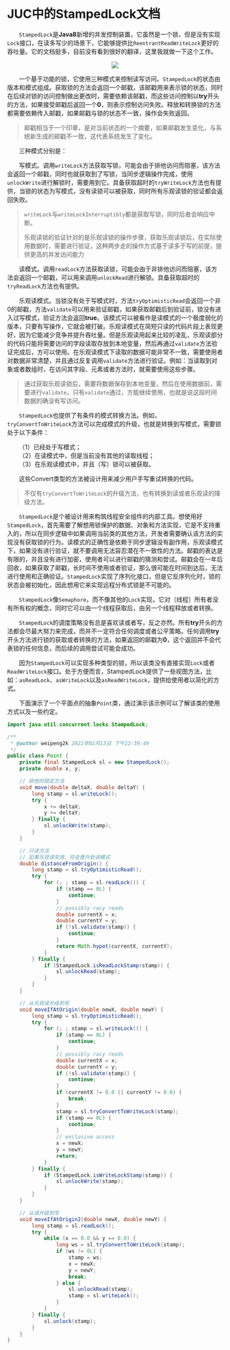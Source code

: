 # JUC中的StampedLock文档

&nbsp;&nbsp;&nbsp;&nbsp;&nbsp;&nbsp;&nbsp;`StampedLock`是**Java8**新增的并发控制装置，它虽然是一个锁，但是没有实现`Lock`接口，在读多写少的场景下，它能够提供比`ReentrantReadWriteLock`更好的吞吐量。它的文档挺多，目前没有看到很好的翻译，这里我就做一下这个工作。

<center>
<img src="https://weipeng2k.github.io/hot-wind/resources/juc-summary/stamped-lock-banner.jpg">
</center>

&nbsp;&nbsp;&nbsp;&nbsp;&nbsp;&nbsp;&nbsp;一个基于功能的锁，它使用三种模式来控制读写访问。`StampedLock`的状态由版本和模式组成。获取锁的方法会返回一个邮戳，该邮戳用来表示锁的状态，同时在后续对锁的访问控制做出更改时，需要依赖该邮戳，而这些访问控制以**try**开头的方法，如果接受邮戳后返回一个**0**，则表示控制访问失败。释放和转换锁的方法都需要依赖传入邮戳，如果邮戳与锁的状态不一致，操作会失败返回。

> 邮戳相当于一个印章，是对当前状态的一个摘要，如果邮戳发生变化，与系统新生成的邮戳不一致，这代表系统发生了变化。

&nbsp;&nbsp;&nbsp;&nbsp;&nbsp;&nbsp;&nbsp;三种模式分别是：

&nbsp;&nbsp;&nbsp;&nbsp;&nbsp;&nbsp;&nbsp;写模式。调用`writeLock`方法获取写锁，可能会由于排他访问而阻塞，该方法会返回一个邮戳，同时也就获取到了写锁，当同步逻辑操作完成，使用`unlockWrite`进行解锁时，需要用到它。具备获取超时的`tryWriteLock`方法也有提供，当锁的状态为写模式，没有读锁可以被获取，同时所有乐观读锁的验证都会返回失败。

> `writeLock`与`writeLockInterruptibly`都是获取写锁，同时后者会响应中断。
>
> 乐观读锁的验证针对的是乐观读锁的操作步骤，获取乐观读锁后，在实际使用数据时，需要进行验证，这种两步走的操作方式基于读多于写的前提，提供更高的并发访问能力

&nbsp;&nbsp;&nbsp;&nbsp;&nbsp;&nbsp;&nbsp;读模式。调用`readLock`方法获取读锁，可能会由于非排他访问而阻塞，该方法会返回一个邮戳，可以用来调用`unlockRead`进行解锁。具备获取超时的`tryReadLock`方法也有提供。

&nbsp;&nbsp;&nbsp;&nbsp;&nbsp;&nbsp;&nbsp;乐观读模式。当锁没有处于写模式时，方法`tryOptimisticRead`会返回一个非0的邮戳，方法`validate`可以用来验证邮戳，如果获取邮戳后到验证前，锁没有进入过写模式，验证方法会返回**true**。该模式可以被看作是读模式的一个极度弱化的版本，只要有写操作，它就会被打破。乐观读模式在简短只读的代码片段上表现更好，因为它能减少竞争并提升吞吐量。但是乐观读用起来比较的凌乱，乐观读部分的代码只能将需要访问的字段读取存放到本地变量，然后再通过`validate`方法验证完成后，方可以使用。在乐观读模式下读取的数据可能非常不一致，需要使用者对数据非常清楚，并且通过反复调用`validate`方法进行验证。例如：当读取到对象或者数组时，在访问其字段、元素或者方法时，就需要使用这些步骤。

> 通过获取乐观读锁后，需要将数据保存到本地变量，然后在使用数据前，需要进行`validate`，只有`validate`通过，方能继续使用，也就是说这段时间数据的确没有写访问。

&nbsp;&nbsp;&nbsp;&nbsp;&nbsp;&nbsp;&nbsp;`StampedLock`也提供了有条件的模式转换方法。例如，`tryConvertToWriteLock`方法可以完成模式的升级，也就是转换到写模式，需要锁处于以下条件：

&nbsp;&nbsp;&nbsp;&nbsp;&nbsp;&nbsp;&nbsp;（1）已经处于写模式；<br>
&nbsp;&nbsp;&nbsp;&nbsp;&nbsp;&nbsp;&nbsp;（2）在读模式中，但是当前没有其他的读取线程；<br>
&nbsp;&nbsp;&nbsp;&nbsp;&nbsp;&nbsp;&nbsp;（3）在乐观读模式中，并且（写）锁可以被获取。<br>

&nbsp;&nbsp;&nbsp;&nbsp;&nbsp;&nbsp;&nbsp;这些Convert类型的方法被设计用来减少用户手写重试转换的代码。

> 不仅有`tryConvertToWriteLock`的升级方法，也有转换到读或者乐观读的降级方法。

&nbsp;&nbsp;&nbsp;&nbsp;&nbsp;&nbsp;&nbsp;`StampedLock`是个被设计用来构筑线程安全组件的内部工具。想使用好`StampedLock`，首先需要了解想用锁保护的数据、对象和方法实现，它是不支持重入的，所以在同步逻辑中如果调用当前类的其他方法，开发者需要确认该方法的实现没有获取锁的行为。读模式的正确性是依赖于同步逻辑没有副作用，乐观读模式下，如果没有进行验证，就不要调用无法容忍潜在不一致性的方法。邮戳的表达是有限的，并且没有进行加密，使用者可以进行邮戳的猜测和尝试。邮戳会在一年后回收，如果获取了邮戳，长时间不使用或者验证，那么很可能在时间到达后，无法进行使用和正确验证。`StampedLock`实现了序列化接口，但是它反序列化时，锁的状态会被初始化，因此想用它来实现远程分布式锁是不可能的。

&nbsp;&nbsp;&nbsp;&nbsp;&nbsp;&nbsp;&nbsp;`StampedLock`像`Semaphore`，而不像其他的`Lock`实现，它对（线程）所有者没有所有权的概念，同时它可以由一个线程获取后，由另一个线程释放或者转换。

&nbsp;&nbsp;&nbsp;&nbsp;&nbsp;&nbsp;&nbsp;`StampedLock`的调度策略没有总是喜欢读或者写，反之亦然。所有**try**开头的方法都会尽最大努力来完成，而并不一定符合任何调度或者公平策略。任何调用**try**开头方法进行锁的获取或者转换的方法，如果返回的邮戳为**0**，这个返回并不会代表锁的任何信息，而后续的调用尝试可能会成功。

&nbsp;&nbsp;&nbsp;&nbsp;&nbsp;&nbsp;&nbsp;因为`StampedLock`可以实现多种类型的锁，所以该类没有直接实现`Lock`或者`ReadWriteLock`接口。处于方便而言，StampedLock提供了一些视图方法，比如：`asReadLock`、`asWriteLock`以及`asReadWriteLock`，提供给使用者以简化的方式。

&nbsp;&nbsp;&nbsp;&nbsp;&nbsp;&nbsp;&nbsp;下面演示了一个平面点的抽象`Point`类，通过演示该示例可以了解该类的使用方式以及一些约定。

```java
import java.util.concurrent.locks.StampedLock;

/**
 * @author weipeng2k 2022年02月13日 下午22:39:49
 */
public class Point {
    private final StampedLock sl = new StampedLock();
    private double x, y;

    // 排他的锁定方法
    void move(double deltaX, double deltaY) {
        long stamp = sl.writeLock();
        try {
            x += deltaX;
            y += deltaY;
        } finally {
            sl.unlockWrite(stamp);
        }
    }

    // 只读方法
    // 如果乐观读失效，将会晋升到读模式
    double distanceFromOrigin() {
        long stamp = sl.tryOptimisticRead();
        try {
            for (; ; stamp = sl.readLock()) {
                if (stamp == 0L) {
                    continue;
                }
                // possibly racy reads
                double currentX = x;
                double currentY = y;
                if (!sl.validate(stamp)) {
                    continue;
                }
                return Math.hypot(currentX, currentY);
            }
        } finally {
            if (StampedLock.isReadLockStamp(stamp)) {
                sl.unlockRead(stamp);
            }
        }
    }

    // 从乐观读升级到写
    void moveIfAtOrigin(double newX, double newY) {
        long stamp = sl.tryOptimisticRead();
        try {
            for (; ; stamp = sl.writeLock()) {
                if (stamp == 0L) {
                    continue;
                }
                // possibly racy reads
                double currentX = x;
                double currentY = y;
                if (!sl.validate(stamp)) {
                    continue;
                }
                if (currentX != 0.0 || currentY != 0.0) {
                    break;
                }
                stamp = sl.tryConvertToWriteLock(stamp);
                if (stamp == 0L) {
                    continue;
                }
                // exclusive access
                x = newX;
                y = newY;
                return;
            }
        } finally {
            if (StampedLock.isWriteLockStamp(stamp)) {
                sl.unlockWrite(stamp);
            }
        }
    }

    // 从读升级到写
    void moveIfAtOrigin2(double newX, double newY) {
        long stamp = sl.readLock();
        try {
            while (x == 0.0 && y == 0.0) {
                long ws = sl.tryConvertToWriteLock(stamp);
                if (ws != 0L) {
                    stamp = ws;
                    x = newX;
                    y = newY;
                    break;
                } else {
                    sl.unlockRead(stamp);
                    stamp = sl.writeLock();
                }
            }
        } finally {
            sl.unlock(stamp);
        }
    }
}
```
